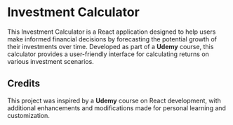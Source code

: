 <h1>Investment Calculator</h1>

<p>This Investment Calculator is a React application designed to help users make informed financial decisions by forecasting the potential growth of their investments over time. Developed as part of a <b>Udemy</b> course, this calculator provides a user-friendly interface for calculating returns on various investment scenarios.</p/>

<h2>Credits</h2>

<p>This project was inspired by a <b>Udemy</b> course on React development, with additional enhancements and modifications made for personal learning and customization.</p>
